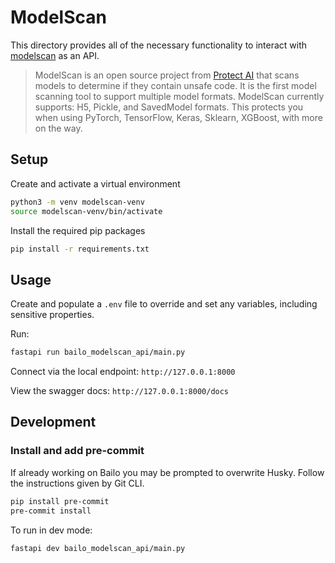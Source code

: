 # ModelScan

This directory provides all of the necessary functionality to interact with
[modelscan](https://github.com/protectai/modelscan/tree/main) as an API.

> ModelScan is an open source project from
> [Protect AI](https://protectai.com/?utm_campaign=Homepage&utm_source=ModelScan%20GitHub%20Page&utm_medium=cta&utm_content=Open%20Source)
> that scans models to determine if they contain unsafe code. It is the first model scanning tool to support multiple
> model formats. ModelScan currently supports: H5, Pickle, and SavedModel formats. This protects you when using PyTorch,
> TensorFlow, Keras, Sklearn, XGBoost, with more on the way.

## Setup

Create and activate a virtual environment

```bash
python3 -m venv modelscan-venv
source modelscan-venv/bin/activate
```

Install the required pip packages

```bash
pip install -r requirements.txt
```

## Usage

Create and populate a `.env` file to override and set any variables, including sensitive properties.

Run:

```bash
fastapi run bailo_modelscan_api/main.py
```

Connect via the local endpoint: `http://127.0.0.1:8000`

View the swagger docs: `http://127.0.0.1:8000/docs`

## Development

### Install and add pre-commit

If already working on Bailo you may be prompted to overwrite Husky. Follow the instructions given by Git CLI.

```bash
pip install pre-commit
pre-commit install
```

To run in dev mode:

```bash
fastapi dev bailo_modelscan_api/main.py
```
